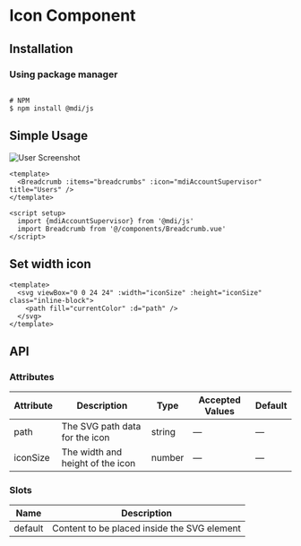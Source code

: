 # Icon Component

## Installation

### Using package manager

```shell

# NPM
$ npm install @mdi/js

```
## Simple Usage
![User Screenshot](/images/user1.png)
```vue
<template>
  <Breadcrumb :items="breadcrumbs" :icon="mdiAccountSupervisor" title="Users" />
</template>

<script setup>
  import {mdiAccountSupervisor} from '@mdi/js'
  import Breadcrumb from '@/components/Breadcrumb.vue'
</script>
```

## Set width icon
```vue
<template>
  <svg viewBox="0 0 24 24" :width="iconSize" :height="iconSize" class="inline-block">
    <path fill="currentColor" :d="path" />
  </svg>
</template>
```

## API

### Attributes

| Attribute | Description | Type | Accepted Values | Default |
|-----------|-------------|------|-----------------|---------|
| path | The SVG path data for the icon | string | — | — |
| iconSize | The width and height of the icon | number | — | — |

### Slots

| Name | Description |
|------|-------------|
| default | Content to be placed inside the SVG element |